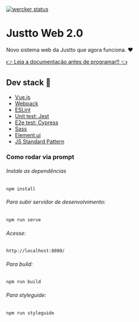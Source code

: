 [![wercker status](https://app.wercker.com/status/05b7de415f5b4c9f8fd128edd932c80e/s/master "wercker status")](https://app.wercker.com/project/byKey/05b7de415f5b4c9f8fd128edd932c80e)

# Justto Web 2.0

Novo sistema web da Justto que agora funciona. :heart:

[:point_right: Leia a documentação antes de programar!! :point_left:](https://gitlab.com/Justto/justto-web/wikis/)

## Dev stack :wrench:
- [Vue.js](https://vuejs.org/)
- [Webpack](https://webpack.js.org/)
- [ESLint](https://eslint.org/)
- [Unit test: Jest](https://jestjs.io/)
- [E2e test: Cypress](https://www.cypress.io/)
- [Sass](https://sass-lang.com/)
- [Element.ui](http://element-cn.eleme.io)
- [JS Standard Pattern](https://standardjs.com/)

### Como rodar via prompt

###### Instale as dependências
`npm install`

###### Para subir servidor de desenvolvimento:

`npm run serve`

###### Acesse:

`http://localhost:8080/`

###### Para build:

`npm run build`

###### Para styleguide:

`npm run styleguide`

